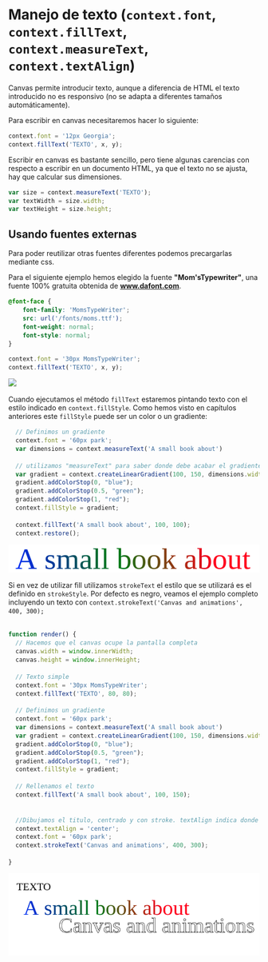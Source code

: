 # Manejo de texto (`context.font`, `context.fillText`, `context.measureText`, `context.textAlign`)

Canvas permite introducir texto, aunque a diferencia de HTML el texto introducido no es responsivo (no se adapta a diferentes tamaños automáticamente). 

Para escribir en canvas necesitaremos hacer lo siguiente:

```javascript
context.font = '12px Georgia';
context.fillText('TEXTO', x, y);
```

Escribir en canvas es bastante sencillo, pero tiene algunas carencias con respecto a escribir en un documento HTML, ya que el texto no se ajusta, hay que calcular sus dimensiones. 

```javascript
var size = context.measureText('TEXTO');
var textWidth = size.width;
var textHeight = size.height;
```


## Usando fuentes externas

Para poder reutilizar otras fuentes diferentes podemos precargarlas mediante css.

Para el siguiente ejemplo hemos elegido la fuente **"Mom'sTypewriter"**, una fuente 100% gratuita obtenida de **www.dafont.com**.


```css
@font-face {
    font-family: 'MomsTypeWriter';
    src: url('/fonts/moms.ttf');
    font-weight: normal;
    font-style: normal;
}
```


```javascript
context.font = '30px MomsTypeWriter';
context.fillText('TEXTO', x, y);
```

![](../img/chapter_1/../../chapter_intro/texto_1.png.png)

Cuando ejecutamos el método `fillText` estaremos pintando texto con el estilo indicado en `context.fillStyle`. Como hemos visto en capítulos anteriores este `fillStyle` puede ser un color o un gradiente:

```javascript
  // Definimos un gradiente
  context.font = '60px park';
  var dimensions = context.measureText('A small book about')

  // utilizamos "measureText" para saber donde debe acabar el gradiente
  var gradient = context.createLinearGradient(100, 150, dimensions.width, 30);
  gradient.addColorStop(0, "blue");
  gradient.addColorStop(0.5, "green");
  gradient.addColorStop(1, "red");
  context.fillStyle = gradient;
  
  context.fillText('A small book about', 100, 100);
  context.restore();
```

![](../img/chapter_1/../../chapter_intro/text_gradient.png)


Si en vez de utilizar fill utilizamos `strokeText` el estilo que se utilizará es el definido en `strokeStyle`. Por defecto es negro, veamos el ejemplo completo incluyendo un texto con `context.strokeText('Canvas and animations', 400, 300);`



```javascript

function render() {
  // Hacemos que el canvas ocupe la pantalla completa
  canvas.width = window.innerWidth;
  canvas.height = window.innerHeight;

  // Texto simple
  context.font = '30px MomsTypeWriter';
  context.fillText('TEXTO', 80, 80);

  // Definimos un gradiente
  context.font = '60px park';
  var dimensions = context.measureText('A small book about')
  var gradient = context.createLinearGradient(100, 150, dimensions.width, 30);
  gradient.addColorStop(0, "blue");
  gradient.addColorStop(0.5, "green");
  gradient.addColorStop(1, "red");
  context.fillStyle = gradient;
  
  // Rellenamos el texto
  context.fillText('A small book about', 100, 150);


  //Dibujamos el titulo, centrado y con stroke. textAlign indica donde se sitúa el cursor de la posición X e Y, si en el centro del texto o a la izquierda o derecha
  context.textAlign = 'center';
  context.font = '60px park';
  context.strokeText('Canvas and animations', 400, 300);

}
```

![](../img/chapter_1/../../chapter_intro/text_complete.png)